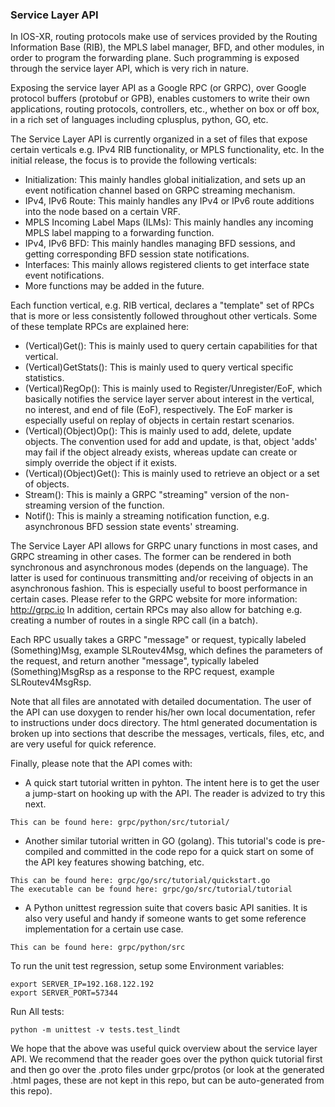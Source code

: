 ### Service Layer API

In IOS-XR, routing protocols make use of services provided by the Routing Information Base (RIB), the MPLS label manager, BFD, and other modules, in order to program the forwarding plane. Such programming is exposed through the service layer API, which is very rich in nature.

Exposing the service layer API as a Google RPC (or GRPC), over Google protocol buffers (protobuf or GPB), enables customers to write their own applications, routing protocols, controllers, etc., whether on box or off box, in a rich set of languages including cplusplus, python, GO, etc.

The Service Layer API is currently organized in a set of files that expose certain verticals e.g. IPv4 RIB functionality, or MPLS functionality, etc.
In the initial release, the focus is to provide the following verticals:

* Initialization: This mainly handles global initialization, and sets up an event notification channel based on GRPC streaming mechanism.
* IPv4, IPv6 Route: This mainly handles any IPv4 or IPv6 route additions into the node based on a certain VRF.
* MPLS Incoming Label Maps (ILMs): This mainly handles any incoming MPLS label mapping to a forwarding function.
* IPv4, IPv6 BFD: This mainly handles managing BFD sessions, and getting corresponding BFD session state notifications.
* Interfaces: This mainly allows registered clients to get interface state event notifications.
* More functions may be added in the future.

Each function vertical, e.g. RIB vertical, declares a "template" set of RPCs that is more or less consistently followed throughout other verticals. Some of these template RPCs are explained here:

* (Vertical)Get(): This is mainly used to query certain capabilities for that vertical.
* (Vertical)GetStats(): This is mainly used to query vertical specific statistics.
* (Vertical)RegOp(): This is mainly used to Register/Unregister/EoF, which basically notifies the service layer server about interest in the vertical, no interest, and end of file (EoF), respectively. The EoF marker is especially useful on replay of objects in certain restart scenarios.
* (Vertical)(Object)Op(): This is mainly used to add, delete, update objects. The convention used for add and update, is that, object 'adds' may fail if the object already exists, whereas update can create or simply override the object if it exists.
* (Vertical)(Object)Get(): This is mainly used to retrieve an object or a set of objects.
* Stream(): This is mainly a GRPC "streaming" version of the non-streaming version of the function.
* Notif(): This is mainly a streaming notification function, e.g. asynchronous BFD session state events' streaming.

The Service Layer API allows for GRPC unary functions in most cases, and GRPC streaming in other cases. The former can be rendered in both synchronous and asynchronous modes (depends on the language). The latter is used for continuous transmitting and/or receiving of objects in an asynchronous fashion. This is especially useful to boost performance in certain cases. Please refer to the GRPC website for more information: <http://grpc.io>
In addition, certain RPCs may also allow for batching e.g. creating a number of routes in a single RPC call (in a batch).

Each RPC usually takes a GRPC "message" or request, typically labeled (Something)Msg, example SLRoutev4Msg, which defines the parameters of the request, and return another "message", typically labeled (Something)MsgRsp as a response to the RPC request, example SLRoutev4MsgRsp.

Note that all files are annotated with detailed documentation.
The user of the API can use doxygen to render his/her own local documentation, refer to instructions under docs directory. The html generated documentation is broken up into sections that describe the messages, verticals, files, etc, and are very useful for quick reference.

Finally, please note that the API comes with:

* A quick start tutorial written in pyhton. The intent here is to get the user a jump-start on hooking up with the API. The reader is advized to try this next.

```
This can be found here: grpc/python/src/tutorial/
```

* Another similar tutorial written in GO (golang). This tutorial's code is pre-compiled and committed in the code repo for a quick start on some of the API key features showing batching, etc.

```
This can be found here: grpc/go/src/tutorial/quickstart.go
The executable can be found here: grpc/go/src/tutorial/tutorial
```

* A Python unittest regression suite that covers basic API sanities. It is also very useful and handy if someone wants to get some reference implementation for a certain use case.

```
This can be found here: grpc/python/src
```

To run the unit test regression, setup some Environment variables:

```
export SERVER_IP=192.168.122.192
export SERVER_PORT=57344
```

Run All tests:

```
python -m unittest -v tests.test_lindt
```

We hope that the above was useful quick overview about the service layer API. We recommend that the reader goes over the python quick tutorial first and then go over the .proto files under grpc/protos (or look at the generated .html pages, these are not kept in this repo, but can be auto-generated from this repo).
